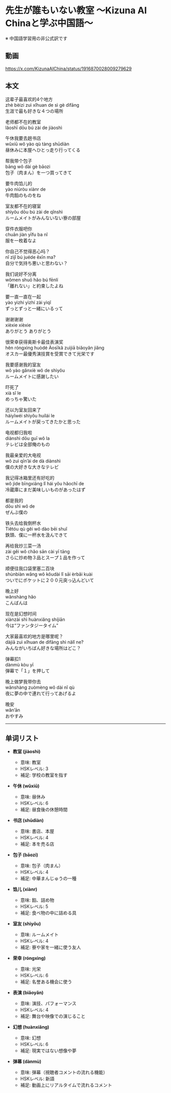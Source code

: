 # 先生が誰もいない教室 〜Kizuna AI Chinaと学ぶ中国語〜
※ 中国語学習用の非公式訳です

## 動画
https://x.com/KizunaAIChina/status/1916870028009279629

## 本文

这辈子最喜欢的4个地方  
zhè bèizi zuì xǐhuan de sì gè dìfāng  
生涯で最も好きな４つの場所  

老师都不在的教室  
lǎoshī dōu bú zài de jiàoshì  
  

午休我要去趟书店  
wǔxiū wǒ yào qù tàng shūdiàn  
昼休みに本屋へひとっ走り行ってくる  

帮我带个包子  
bāng wǒ dài gè bāozi  
包子（肉まん）を一つ買ってきて  

要牛肉馅儿的  
yào niúròu xiànr de  
牛肉餡のものをね  

室友都不在的寝室  
shìyǒu dōu bú zài de qǐnshì  
ルームメイトがみんないない寮の部屋  

穿件衣服吧你  
chuān jiàn yīfu ba nǐ  
服を一枚着なよ  

你自己不觉得恶心吗？  
nǐ zìjǐ bú juéde ěxīn ma?  
自分で気持ち悪いと思わない？  

我们说好不分离  
wǒmen shuō hǎo bú fēnlí  
「離れない」と約束したよね  

要一直一直在一起  
yào yìzhí yìzhí zài yìqǐ  
ずっとずっと一緒にいるって  

谢谢谢谢  
xièxie xièxie  
ありがとう ありがとう  

很荣幸获得奥斯卡最佳表演奖  
hěn róngxìng huòdé Àosīkǎ zuìjiā biǎoyǎn jiǎng  
オスカー最優秀演技賞を受賞できて光栄です  

我要感谢我的室友  
wǒ yào gǎnxiè wǒ de shìyǒu  
ルームメイトに感謝したい  

吓死了  
xià sǐ le  
めっちゃ驚いた  

还以为室友回来了  
háiyǐwéi shìyǒu huílái le  
ルームメイトが戻ってきたかと思った  

电视都归我啦  
diànshì dōu guī wǒ la  
テレビは全部俺のもの  

我最亲爱的大电视  
wǒ zuì qīn’ài de dà diànshì  
僕の大好きな大きなテレビ  

我记得冰箱里还有好吃的  
wǒ jìde bīngxiāng lǐ hái yǒu hǎochī de  
冷蔵庫にまだ美味しいものがあったはず  

都是我的  
dōu shì wǒ de  
ぜんぶ僕の  

铁头去给我倒杯水  
Tiětóu qù gěi wǒ dào bēi shuǐ  
鉄頭、僕に一杯水を汲んできて  

再给我炒三菜一汤  
zài gěi wǒ chǎo sān cài yī tāng  
さらに炒め物３品とスープ１品を作って  

顺便往我口袋里塞二百块  
shùnbiàn wǎng wǒ kǒudài lǐ sāi èrbǎi kuài  
ついでにポケットに２００元突っ込んどいて  

晚上好  
wǎnshàng hǎo  
こんばんは  

现在是幻想时间  
xiànzài shì huànxiǎng shíjiān  
今は“ファンタジータイム”  

大家最喜欢的地方是哪里呢？  
dàjiā zuì xǐhuan de dìfāng shì nǎlǐ ne?  
みんながいちばん好きな場所はどこ？  

弹幕扣1  
dànmù kòu yī  
弾幕で「１」を押して  

晚上做梦我带你去  
wǎnshàng zuòmèng wǒ dài nǐ qù  
夜に夢の中で連れて行ってあげるよ  

晚安  
wǎn’ān  
おやすみ  

---

## 单词リスト

* **教室 (jiàoshì)**  
  - 意味: 教室  
  - HSKレベル: 3  
  - 補足: 学校の教室を指す

* **午休 (wǔxiū)**  
  - 意味: 昼休み  
  - HSKレベル: 6  
  - 補足: 昼食後の休憩時間

* **书店 (shūdiàn)**  
  - 意味: 書店、本屋  
  - HSKレベル: 4  
  - 補足: 本を売る店

* **包子 (bāozi)**  
  - 意味: 包子（肉まん）  
  - HSKレベル: 4  
  - 補足: 中華まんじゅうの一種

* **馅儿 (xiànr)**  
  - 意味: 餡、詰め物  
  - HSKレベル: 5  
  - 補足: 食べ物の中に詰める具

* **室友 (shìyǒu)**  
  - 意味: ルームメイト  
  - HSKレベル: 4  
  - 補足: 寮や家を一緒に使う友人

* **荣幸 (róngxìng)**  
  - 意味: 光栄  
  - HSKレベル: 6  
  - 補足: 名誉ある機会に使う

* **表演 (biǎoyǎn)**  
  - 意味: 演技、パフォーマンス  
  - HSKレベル: 4  
  - 補足: 舞台や映像での演じること

* **幻想 (huànxiǎng)**  
  - 意味: 幻想  
  - HSKレベル: 6  
  - 補足: 現実ではない想像や夢

* **弹幕 (dànmù)**  
  - 意味: 弾幕（視聴者コメントの流れる機能）  
  - HSKレベル: 新語  
  - 補足: 動画上にリアルタイムで流れるコメント
